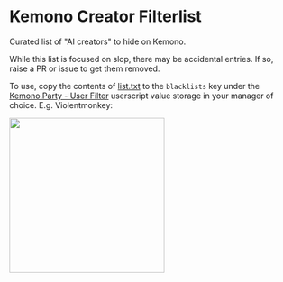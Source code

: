 # Kemono Creator Filterlist

Curated list of "AI creators" to hide on Kemono.

While this list is focused on slop, there may be accidental entries. If so, raise a PR or issue to get them removed.

To use, copy the contents of [list.txt](https://github.com/komoreshi/kemono-filterlist/blob/main/list.txt) to the `blacklists` key under the [Kemono.Party - User Filter](https://sleazyfork.org/en/scripts/471723-kemono-party-user-filter/code) userscript value storage in your manager of choice. E.g. Violentmonkey:

<img src="https://files.catbox.moe/kn2xb6.jpg" width="275">
